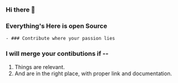 ### Hi there 👋

### Everything's Here is open Source
```
- ### Contribute where your passion lies
```
### I will merge your contibutions if --
1. Things are relevant.
2. And are in the right place, with proper link and documentation.

<!--
**coolanant/coolanant** is a ✨ _special_ ✨ repository because its `README.md` (this file) appears on your GitHub profile.

Here are some ideas to get you started:

- 🔭 I’m currently working on ...
- 🌱 I’m currently learning ...
- 👯 I’m looking to collaborate on ...
- 🤔 I’m looking for help with ...
- 💬 Ask me about ...
- 📫 How to reach me: ...
- 😄 Pronouns: ...
- ⚡ Fun fact: ...
-->
